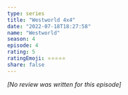 ```yaml
---
type: series
title: "Westworld 4x4"
date: "2022-07-18T18:27:58"
name: "Westworld"
season: 4
episode: 4
rating: 5
ratingEmoji: ⭐️⭐️⭐️⭐️⭐️
share: false
---
```


_[No review was written for this episode]_
